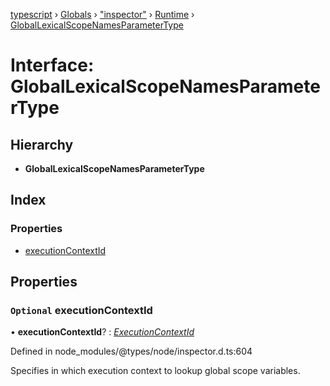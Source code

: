 [typescript](../README.md) › [Globals](../globals.md) › ["inspector"](../modules/_inspector_.md) › [Runtime](../modules/_inspector_.runtime.md) › [GlobalLexicalScopeNamesParameterType](_inspector_.runtime.globallexicalscopenamesparametertype.md)

# Interface: GlobalLexicalScopeNamesParameterType

## Hierarchy

* **GlobalLexicalScopeNamesParameterType**

## Index

### Properties

* [executionContextId](_inspector_.runtime.globallexicalscopenamesparametertype.md#optional-executioncontextid)

## Properties

### `Optional` executionContextId

• **executionContextId**? : *[ExecutionContextId](../modules/_inspector_.runtime.md#executioncontextid)*

Defined in node_modules/@types/node/inspector.d.ts:604

Specifies in which execution context to lookup global scope variables.
